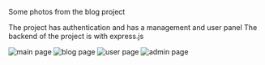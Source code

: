 Some photos from the blog project

The project has authentication and has a management and user panel
The backend of the project is with express.js

![main page](https://github.com/alifcpr/Article-webapp/assets/71038253/e7de614a-754b-4e7b-89a1-f3723d54eb21)
![blog page](https://github.com/alifcpr/Article-webapp/assets/71038253/39888c2b-a870-40d4-830c-bf0e63f2d9cb)
![user page](https://github.com/alifcpr/Article-webapp/assets/71038253/25d43da5-11ed-405f-8664-249e477194b4)
![admin page](https://github.com/alifcpr/Article-webapp/assets/71038253/fcbc905b-79a7-4565-9c38-083fc749061b)
